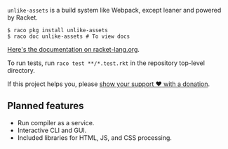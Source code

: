`unlike-assets` is a build system like Webpack, except leaner and powered by Racket.

```
$ raco pkg install unlike-assets
$ raco doc unlike-assets # To view docs
```

[Here's the documentation on racket-lang.org](https://pkg-build.racket-lang.org/doc/unlike-assets@unlike-assets/index.html).

To run tests, run `raco test **/*.test.rkt` in the repository top-level directory.

If this project helps you, please [show your support :heart: with a donation](https://www.paypal.com/paypalme2/sagegerard).

## Planned features

* Run compiler as a service.
* Interactive CLI and GUI.
* Included libraries for HTML, JS, and CSS processing.
